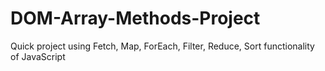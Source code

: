 # DOM-Array-Methods-Project
Quick project using Fetch, Map, ForEach, Filter, Reduce, Sort functionality of JavaScript
